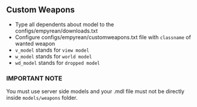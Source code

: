 ## Custom Weapons

* Type all dependents about model to the configs/empyrean/downloads.txt
* Configure configs/empyrean/customweapons.txt file with `classname` of wanted weapon
* `v_model` stands for `view model`
* `w_model` stands for `world model`
* `wd_model` stands for `dropped model`

### IMPORTANT NOTE
You must use server side models and your .mdl file must not be directly inside `models/weapons` folder.
